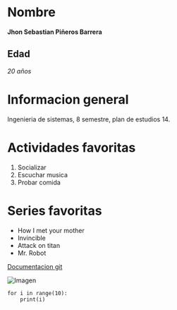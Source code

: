 # Nombre
**Jhon Sebastian Piñeros Barrera**

## Edad
*20 años*

# Informacion general
Ingenieria de sistemas, 8 semestre, plan de estudios 14.

# Actividades favoritas
1. Socializar
2. Escuchar musica
3. Probar comida

# Series favoritas
- How I met your mother
- Invincible
- Attack on titan
- Mr. Robot

[Documentacion git](https://git-scm.com/docs)

![Imagen](C:\Users\Sebastian\Pictures\Screenshots)

~~~
for i in range(10):
    print(i)
~~~
